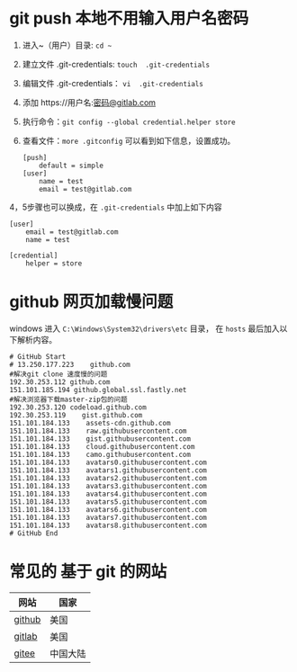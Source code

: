 # git push 本地不用输入用户名密码

1. 进入~（用户）目录: `cd ~`
2. 建立文件 .git-credentials: `touch  .git-credentials`

3. 编辑文件 .git-credentials： `vi  .git-credentials`

4. 添加 https://用户名:密码@gitlab.com

5. 执行命令：`git config --global credential.helper store`

6. 查看文件：`more .gitconfig` 可以看到如下信息，设置成功。

    ```
    [push]
        default = simple
    [user]
        name = test
        email = test@gitlab.com
    ```

4，5步骤也可以换成，在 `.git-credentials` 中加上如下内容

```
[user]
    email = test@gitlab.com
    name = test

[credential]
    helper = store
```

# github 网页加载慢问题

windows 进入 `C:\Windows\System32\drivers\etc` 目录， 在 `hosts` 最后加入以下解析内容。

```
# GitHub Start 
# 13.250.177.223	github.com
#解决git clone 速度慢的问题
192.30.253.112 github.com
151.101.185.194 github.global.ssl.fastly.net
#解决浏览器下载master-zip包的问题
192.30.253.120 codeload.github.com
192.30.253.119    gist.github.com
151.101.184.133    assets-cdn.github.com
151.101.184.133    raw.githubusercontent.com
151.101.184.133    gist.githubusercontent.com
151.101.184.133    cloud.githubusercontent.com
151.101.184.133    camo.githubusercontent.com
151.101.184.133    avatars0.githubusercontent.com
151.101.184.133    avatars1.githubusercontent.com
151.101.184.133    avatars2.githubusercontent.com
151.101.184.133    avatars3.githubusercontent.com
151.101.184.133    avatars4.githubusercontent.com
151.101.184.133    avatars5.githubusercontent.com
151.101.184.133    avatars6.githubusercontent.com
151.101.184.133    avatars7.githubusercontent.com
151.101.184.133    avatars8.githubusercontent.com
# GitHub End
```

# 常见的 基于 git 的网站

网站 | 国家 |
--- | --- |
[github](https://github.com) | 美国
[gitlab](https://gitlab.com)  | 美国
[gitee](https://gitee.com/)  | 中国大陆